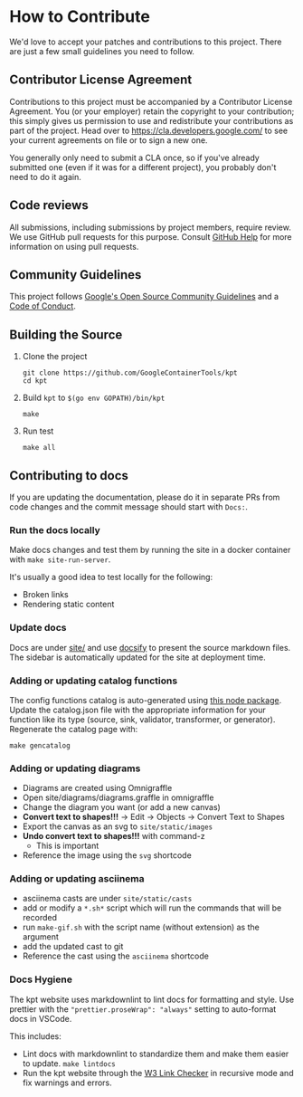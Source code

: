 # How to Contribute

We'd love to accept your patches and contributions to this project. There are
just a few small guidelines you need to follow.

## Contributor License Agreement

Contributions to this project must be accompanied by a Contributor License
Agreement. You (or your employer) retain the copyright to your contribution;
this simply gives us permission to use and redistribute your contributions as
part of the project. Head over to <https://cla.developers.google.com/> to see
your current agreements on file or to sign a new one.

You generally only need to submit a CLA once, so if you've already submitted one
(even if it was for a different project), you probably don't need to do it
again.

## Code reviews

All submissions, including submissions by project members, require review. We
use GitHub pull requests for this purpose. Consult [GitHub Help] for more
information on using pull requests.

## Community Guidelines

This project follows [Google's Open Source Community Guidelines] and a [Code of
Conduct].

## Building the Source

1. Clone the project

   ```shell
   git clone https://github.com/GoogleContainerTools/kpt
   cd kpt
   ```

2. Build `kpt` to `$(go env GOPATH)/bin/kpt`

   ```shell
   make
   ```

3. Run test

   ```shell
   make all
   ```

## Contributing to docs

If you are updating the documentation, please do it in separate PRs from
code changes and the commit message should start with `Docs:`.

### Run the docs locally

Make docs changes and test them by running the site in a docker container
with `make site-run-server`.

It's usually a good idea to test locally for the following:

- Broken links
- Rendering static content

### Update docs

Docs are under [site/] and use [docsify] to present the source markdown files.
The sidebar is automatically updated for the site at deployment time.

### Adding or updating catalog functions

<!-- TODO: Update this once the catalog is live. -->
The config functions catalog is auto-generated using [this node package]. Update
the catalog.json file with the appropriate information for your function like
its type (source, sink, validator, transformer, or generator). Regenerate the
catalog page with:

`make gencatalog`

### Adding or updating diagrams

- Diagrams are created using Omnigraffle
- Open site/diagrams/diagrams.graffle in omnigraffle
- Change the diagram you want (or add a new canvas)
- **Convert text to shapes!!!** -> Edit -> Objects -> Convert Text to Shapes
- Export the canvas as an svg to `site/static/images`
- **Undo convert text to shapes!!!** with command-z
  - This is important
- Reference the image using the `svg` shortcode

### Adding or updating asciinema

- asciinema casts are under `site/static/casts`
- add or modify a `*.sh*` script which will run the commands that will be
  recorded
- run `make-gif.sh` with the script name (without extension) as the argument
- add the updated cast to git
- Reference the cast using the `asciinema` shortcode

### Docs Hygiene

The kpt website uses markdownlint to lint docs for formatting and style. Use
prettier with the `"prettier.proseWrap": "always"` setting to auto-format docs
in VSCode.

This includes:

- Lint docs with markdownlint to standardize them and make them easier to
  update. `make lintdocs`
- Run the kpt website through the [W3 Link Checker] in recursive mode and fix
  warnings and errors.

[github help]: https://help.github.com/articles/about-pull-requests/
[google's open source community guidelines]:
  https://opensource.google.com/conduct/
[code of conduct]: CODE_OF_CONDUCT.md
[docsify]: https://docsify.js.org/
[site/]: site/
[w3 link checker]: https://validator.w3.org/checklink/
[this node package]: site/content/en/guides/consumer/function/catalog/catalog/
